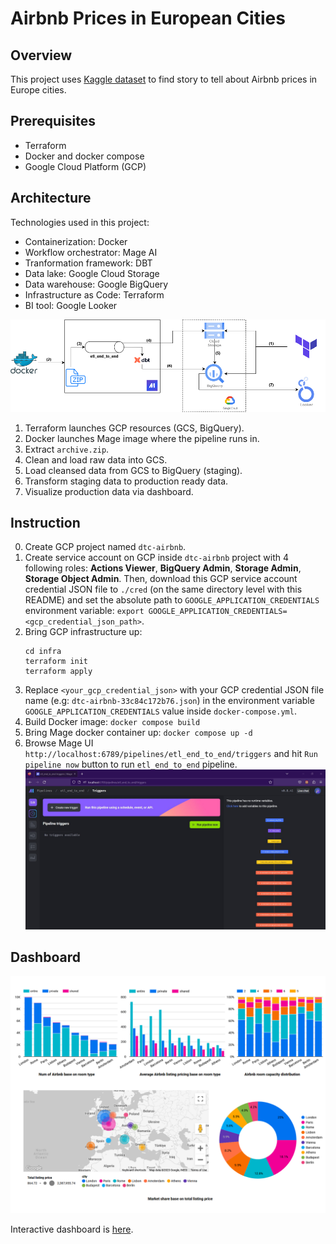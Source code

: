 # Airbnb Prices in European Cities

## Overview

This project uses [Kaggle dataset](https://www.kaggle.com/datasets/thedevastator/airbnb-prices-in-european-cities) to find story to tell about Airbnb prices in Europe cities.

## Prerequisites

- Terraform
- Docker and docker compose
- Google Cloud Platform (GCP)

## Architecture

Technologies used in this project:

- Containerization: Docker
- Workflow orchestrator: Mage AI
- Tranformation framework: DBT
- Data lake: Google Cloud Storage
- Data warehouse: Google BigQuery
- Infrastructure as Code: Terraform
- BI tool: Google Looker

![Architecture](./images/architecture.png)

1. Terraform launches GCP resources (GCS, BigQuery).
2. Docker launches Mage image where the pipeline runs in.
3. Extract `archive.zip`.
4. Clean and load raw data into GCS.
5. Load cleansed data from GCS to BigQuery (staging).
6. Transform staging data to production ready data.
7. Visualize production data via dashboard.

## Instruction

0. Create GCP project named `dtc-airbnb`.
1. Create service account on GCP inside `dtc-airbnb` project with 4 following roles: **Actions Viewer**, **BigQuery Admin**, **Storage Admin**, **Storage Object Admin**. Then, download this GCP service account credential JSON file to `./cred` (on the same directory level with this README) and set the absolute path to `GOOGLE_APPLICATION_CREDENTIALS` environment variable: `export GOOGLE_APPLICATION_CREDENTIALS=<gcp_credential_json_path>`.
2. Bring GCP infrastructure up:
    ```
    cd infra
    terraform init
    terraform apply
    ``` 
3. Replace `<your_gcp_credential_json>` with your GCP credential JSON file name (e.g: `dtc-airbnb-33c84c172b76.json`) in the environment variable `GOOGLE_APPLICATION_CREDENTIALS` value inside `docker-compose.yml`.
4. Build Docker image: `docker compose build`
5. Bring Mage docker container up: `docker compose up -d`
6. Browse Mage UI `http://localhost:6789/pipelines/etl_end_to_end/triggers` and hit `Run pipeline now` button to run `etl_end_to_end` pipeline.
    ![End to end pipeline](./images/etl_end_to_end.jpg)
## Dashboard
![Dashboard](./images/dashboard.png)

Interactive dashboard is [here](https://lookerstudio.google.com/reporting/99e0048a-190e-475e-8009-66e833552386).

